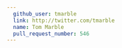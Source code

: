 ```yaml
---
  github_user: tmarble
  link: http://twitter.com/tmarble
  name: Tom Marble
  pull_request_number: 546
---
```


